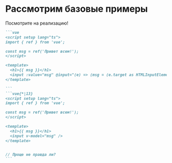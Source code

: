 # Рассмотрим базовые примеры

Посмотрите на реализацию!

````md magic-move
```vue
<script setup lang="ts">
import { ref } from 'vue';

const msg = ref('Привет всем!');
</script>

<template>
  <h1>{{ msg }}</h1>
  <input :value="msg" @input="(e) => (msg = (e.target as HTMLInputElement).value)" />
</template>

```
```vue{*|13}
<script setup lang="ts">
import { ref } from 'vue';

const msg = ref('Привет всем!');
</script>

<template>
  <h1>{{ msg }}</h1>
  <input v-model="msg" />
</template>


// Проще не правда ли?
```
````
